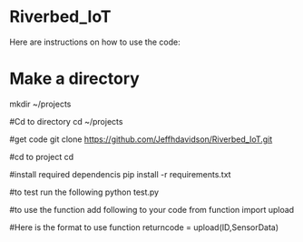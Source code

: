 # Riverbed_IoT
Here are instructions on how to use the code:


# Make a directory
mkdir ~/projects

#Cd to directory
cd ~/projects

#get code
git clone https://github.com/Jeffhdavidson/Riverbed_IoT.git

#cd to project
cd 

#install required dependencis
pip install -r requirements.txt

#to test run the following
python test.py

#to use the function add following to your code
from function import upload

#Here is the format to use function
returncode = upload(ID,SensorData)
